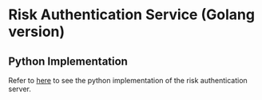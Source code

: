 # Risk Authentication Service (Golang version)

## Python Implementation

Refer to [here](https://github.com/lidall/risk-authentication-service/tree/main) to see the python implementation of the risk authentication server.